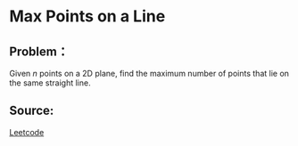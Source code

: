 # Max Points on a Line

## Problem：

<div class="question-content">
 <p>
 </p>
 <p>
  Given
  <i>
   n
  </i>
  points on a 2D plane, find the maximum number of points that lie on the same straight line.
 </p>
</div>


## Source:
[Leetcode](https://leetcode.com/problems/max-points-on-a-line/)
